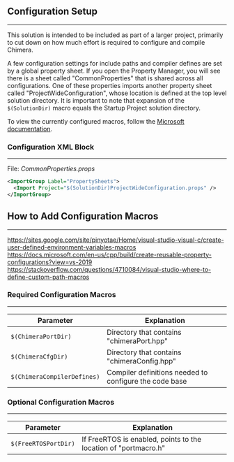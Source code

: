 ## Configuration Setup
-----------------------
This solution is intended to be included as part of a larger project, primarily to cut down on how much effort is required 
to configure and compile Chimera. 


A few configuration settings for include paths and compiler defines are set by a global property sheet. If you open the 
Property Manager, you will see there is a sheet called "CommonProperties" that is shared across all configurations. One of 
these properties imports another property sheet called "ProjectWideConfiguration", whose location is defined at the top 
level solution directory. It is important to note that expansion of the `$(SolutionDir)` macro equals the Startup Project 
solution directory. 

To view the currently configured macros, follow the 
[Microsoft documentation](https://docs.microsoft.com/en-us/cpp/build/reference/common-macros-for-build-commands-and-properties?view=vs-2019).

### Configuration XML Block
---------------------------
File: *CommonProperties.props*
```xml
<ImportGroup Label="PropertySheets">
  <Import Project="$(SolutionDir)ProjectWideConfiguration.props" />
</ImportGroup>
```

## How to Add Configuration Macros
---------------------------------------
https://sites.google.com/site/pinyotae/Home/visual-studio-visual-c/create-user-defined-environment-variables-macros  
https://docs.microsoft.com/en-us/cpp/build/create-reusable-property-configurations?view=vs-2019  
https://stackoverflow.com/questions/4710084/visual-studio-where-to-define-custom-path-macros

### Required Configuration Macros
-------------------------------------

| Parameter                   | Explanation                                            |
|-----------------------------|--------------------------------------------------------|
| `$(ChimeraPortDir)`         | Directory that contains "chimeraPort.hpp"              |
| `$(ChimeraCfgDir)`          | Directory that contains "chimeraConfig.hpp"            |
| `$(ChimeraCompilerDefines)` | Compiler definitions needed to configure the code base |

### Optional Configuration Macros
-------------------------------------
| Parameter            | Explanation                                                     |
|----------------------|-----------------------------------------------------------------|
| `$(FreeRTOSPortDir)` | If FreeRTOS is enabled, points to the location of "portmacro.h" |